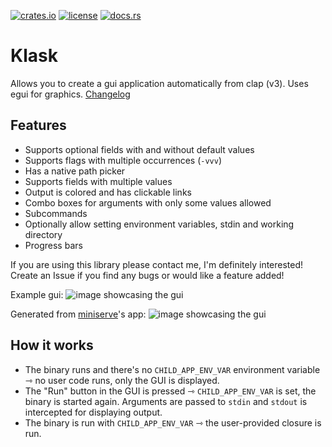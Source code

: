 [![crates.io](https://img.shields.io/crates/v/klask?style=for-the-badge)](https://crates.io/crates/klask)
[![license](https://img.shields.io/crates/l/klask?style=for-the-badge)](LICENSE)
[![docs.rs](https://img.shields.io/docsrs/klask?style=for-the-badge)](https://docs.rs/klask)
# Klask
Allows you to create a gui application automatically from clap (v3). Uses egui for graphics. [Changelog](CHANGELOG.md)

## Features
- Supports optional fields with and without default values
- Supports flags with multiple occurrences (`-vvv`)
- Has a native path picker
- Supports fields with multiple values
- Output is colored and has clickable links
- Combo boxes for arguments with only some values allowed
- Subcommands
- Optionally allow setting environment variables, stdin and working directory
- Progress bars

If you are using this library please contact me, I'm definitely interested!
Create an Issue if you find any bugs or would like a feature added!

Example gui:
![image showcasing the gui](media/showcase-2021-09-25.png)

Generated from [miniserve](https://github.com/svenstaro/miniserve)'s app:
![image showcasing the gui](media/miniserve-2021-09-25.png)

## How it works

* The binary runs and there's no `CHILD_APP_ENV_VAR` environment variable ⇾ no user code runs, only the GUI is displayed.
* The "Run" button in the GUI is pressed ⇾ `CHILD_APP_ENV_VAR` is set, the binary is started again. Arguments are passed to `stdin` and `stdout` is intercepted for displaying output.
* The binary is run with `CHILD_APP_ENV_VAR` ⇾ the user-provided closure is run.
